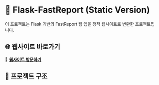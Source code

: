# 📑 Flask-FastReport (Static Version)

이 프로젝트는 Flask 기반의 FastReport 웹 앱을 정적 웹사이트로 변환한 프로젝트입니다.

## 🌐 웹사이트 바로가기
🔗 **[웹사이트 방문하기](https://Codeki0.github.io/flask-fastreport/)**

## 📂 프로젝트 구조
